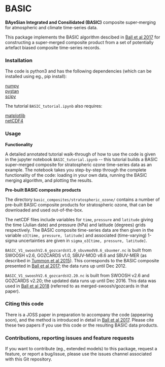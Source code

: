 # BASIC

**BAyeSian Integrated and Consilidated (BASIC)** composite super-merging for atmospheric and climate time-series data.

This package implements the BASIC algorithm descibed in [Ball et al 2017](https://www.atmos-chem-phys.net/17/12269/2017/acp-17-12269-2017.html) for constructing a super-merged composite product from a set of potentially artefact biased composite time-series records. 

### Installation

The code is python3 and has the following dependencies (which can be installed using eg., pip install):

[numpy](http://www.numpy.org)<br/>
[pystan](https://pystan.readthedocs.io/en/latest/)<br/>
[scipy](https://www.scipy.org)<br/>

The tutorial `BASIC_tutorial.ipynb` also requires:

[matplotlib](https://matplotlib.org)<br/>
[netCDF4](https://pypi.org/project/netcdf/)<br/>


### Usage

**Functionality**

A detailed annotated tutorial walk-through of how to use the code is given in the jupyter notebook `BASIC_tutorial.ipynb` -- this tutorial builds a BASIC super-merged composite for stratospheric ozone time-series data as an example. The notebook takes you step-by-step through the complete functionality of the code: loading in your own data, running the BASIC merging algorithm, and plotting the results. 

**Pre-built BASIC composite products**

The directory `basic_composites/stratospheric_ozone/` contains a number of pre-built BASIC composite products for stratospheric ozone, that can be downloaded and used out-of-the-box.

The netCDF files include variables for `time`, `pressure` and `latitude` giving the time (Julian date) and pressure (hPa) and latitude (degrees) grids respectively. The BASIC composite time-series data are then given in the variable `o3[time, pressure, latitude]` and associated (time-varying) 1-sigma uncertainties are given in `sigma_o3[time, pressure, latitude]`.

`BASIC_V1_swooshV2.6_gozcardsV1.0_sbuvmodV8.6_sbuvmer.nc` is built from SWOOSH v2.6, GOZCARDS v1.0, SBUV-MOD v8.6 and SBUV-MER (as described in [Tummon et al 2015](https://www.atmos-chem-phys.net/15/3021/2015/)). This corresponds to the BASIC composite presented in [Ball et al 2017](https://www.atmos-chem-phys.net/17/12269/2017/acp-17-12269-2017.html); the data runs up until Dec 2012.

`BASIC_V1_swooshV2.6_gozcardsV2.20.nc` is built from SWOOSH v2.6 and GOZCARDS v2.20; the updated data runs up until Dec 2016. This data was used in [Ball et al 2018](https://www.atmos-chem-phys.net/18/1379/2018/) (referred to as merged-swoosh/gozcards in that paper).


### Citing this code

There is a JOSS paper in preparation to accompany the code (appearing soon), and the method is introduced in detail in [Ball et al 2017](https://www.research-collection.ethz.ch/handle/20.500.11850/202027). Please cite these two papers if you use this code or the resulting BASIC data products.

### Contributions, reporting issues and feature requests

If you want to contribute (eg., extended models) to this package, request a feature, or report a bug/issue, please use the issues channel associated with this Git repository.

